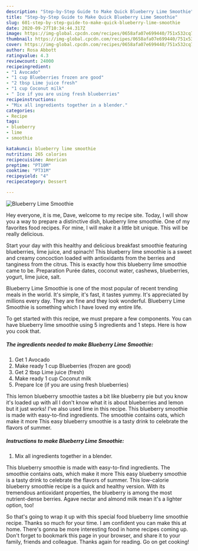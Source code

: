 ```yaml
---
description: "Step-by-Step Guide to Make Quick Blueberry Lime Smoothie"
title: "Step-by-Step Guide to Make Quick Blueberry Lime Smoothie"
slug: 601-step-by-step-guide-to-make-quick-blueberry-lime-smoothie
date: 2020-09-27T10:34:44.317Z
image: https://img-global.cpcdn.com/recipes/0658afa07e699440/751x532cq70/blueberry-lime-smoothie-recipe-main-photo.jpg
thumbnail: https://img-global.cpcdn.com/recipes/0658afa07e699440/751x532cq70/blueberry-lime-smoothie-recipe-main-photo.jpg
cover: https://img-global.cpcdn.com/recipes/0658afa07e699440/751x532cq70/blueberry-lime-smoothie-recipe-main-photo.jpg
author: Rosa Abbott
ratingvalue: 4.3
reviewcount: 24000
recipeingredient:
- "1 Avocado"
- "1 cup Blueberries frozen are good"
- "2 tbsp Lime juice fresh"
- "1 cup Coconut milk"
- " Ice if you are using fresh blueberries"
recipeinstructions:
- "Mix all ingredients together in a blender."
categories:
- Recipe
tags:
- blueberry
- lime
- smoothie

katakunci: blueberry lime smoothie 
nutrition: 265 calories
recipecuisine: American
preptime: "PT10M"
cooktime: "PT31M"
recipeyield: "4"
recipecategory: Dessert

---
```



![Blueberry Lime Smoothie](https://img-global.cpcdn.com/recipes/0658afa07e699440/751x532cq70/blueberry-lime-smoothie-recipe-main-photo.jpg)

Hey everyone, it is me, Dave, welcome to my recipe site. Today, I will show you a way to prepare a distinctive dish, blueberry lime smoothie. One of my favorites food recipes. For mine, I will make it a little bit unique. This will be really delicious.

Start your day with this healthy and delicious breakfast smoothie featuring blueberries, lime juice, and spinach! This blueberry lime smoothie is a sweet and creamy concoction loaded with antioxidants from the berries and tanginess from the citrus. This is exactly how this blueberry lime smoothie came to be. Preparation Purée dates, coconut water, cashews, blueberries, yogurt, lime juice, salt.

Blueberry Lime Smoothie is one of the most popular of recent trending meals in the world. It's simple, it's fast, it tastes yummy. It's appreciated by millions every day. They are fine and they look wonderful. Blueberry Lime Smoothie is something which I have loved my entire life.


To get started with this recipe, we must prepare a few components. You can have blueberry lime smoothie using 5 ingredients and 1 steps. Here is how you cook that.

<!--inarticleads1-->

##### The ingredients needed to make Blueberry Lime Smoothie:

1. Get 1 Avocado
1. Make ready 1 cup Blueberries (frozen are good)
1. Get 2 tbsp Lime juice (fresh)
1. Make ready 1 cup Coconut milk
1. Prepare  Ice (if you are using fresh blueberries)


This lemon blueberry smoothie tastes a bit like blueberry pie but you know it&#39;s loaded up with all I don&#39;t know what it is about blueberries and lemon but it just works! I&#39;ve also used lime in this recipe. This blueberry smoothie is made with easy-to-find ingredients. The smoothie contains oats, which make it more This easy blueberry smoothie is a tasty drink to celebrate the flavors of summer. 

<!--inarticleads2-->

##### Instructions to make Blueberry Lime Smoothie:

1. Mix all ingredients together in a blender.


This blueberry smoothie is made with easy-to-find ingredients. The smoothie contains oats, which make it more This easy blueberry smoothie is a tasty drink to celebrate the flavors of summer. This low-calorie blueberry smoothie recipe is a quick and healthy version. With its tremendous antioxidant properties, the blueberry is among the most nutrient-dense berries. Agave nectar and almond milk mean it&#39;s a lighter option, too! 

So that's going to wrap it up with this special food blueberry lime smoothie recipe. Thanks so much for your time. I am confident you can make this at home. There's gonna be more interesting food in home recipes coming up. Don't forget to bookmark this page in your browser, and share it to your family, friends and colleague. Thanks again for reading. Go on get cooking!
